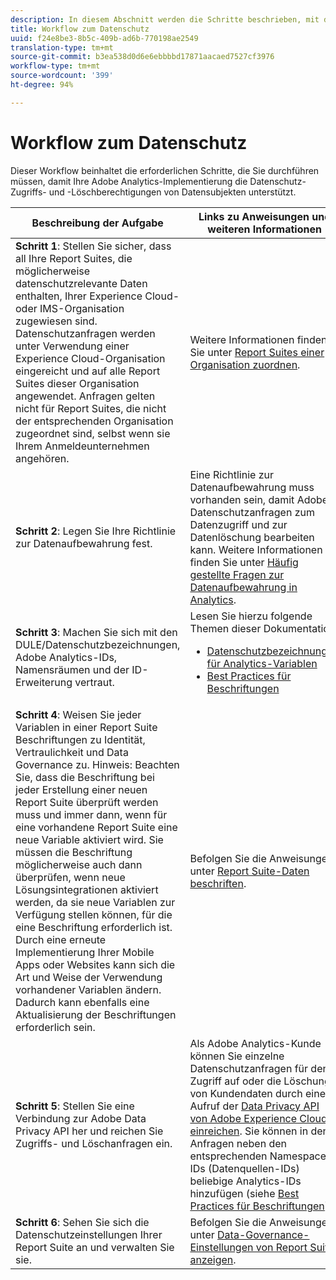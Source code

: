 ```yaml
---
description: In diesem Abschnitt werden die Schritte beschrieben, mit denen Sie Ihre Adobe Analytics-Implementierung aktivieren können, um die Zugriffsrechte der betroffenen Personen auf den Datenschutz und Löschrechte zu unterstützen.
title: Workflow zum Datenschutz
uuid: f24e8be3-8b5c-409b-ad6b-770198ae2549
translation-type: tm+mt
source-git-commit: b3ea538d0d6e6ebbbbd17871aacaed7527cf3976
workflow-type: tm+mt
source-wordcount: '399'
ht-degree: 94%

---
```



# Workflow zum Datenschutz

Dieser Workflow beinhaltet die erforderlichen Schritte, die Sie durchführen müssen, damit Ihre Adobe Analytics-Implementierung die Datenschutz-Zugriffs- und -Löschberechtigungen von Datensubjekten unterstützt.

| Beschreibung der Aufgabe | Links zu Anweisungen und weiteren Informationen |
|--- |--- |
| **Schritt 1**: Stellen Sie sicher, dass all Ihre Report Suites, die möglicherweise datenschutzrelevante Daten enthalten, Ihrer Experience Cloud- oder IMS-Organisation zugewiesen sind.  Datenschutzanfragen werden unter Verwendung einer Experience Cloud-Organisation eingereicht und auf alle Report Suites dieser Organisation angewendet. Anfragen gelten nicht für Report Suites, die nicht der entsprechenden Organisation zugeordnet sind, selbst wenn sie Ihrem Anmeldeunternehmen angehören. | Weitere Informationen finden Sie unter [Report Suites einer Organisation zuordnen](https://docs.adobe.com/content/help/de-DE/core-services/interface/about-core-services/report-suite-mapping.html). |
| **Schritt 2**: Legen Sie Ihre Richtlinie zur Datenaufbewahrung fest. | Eine Richtlinie zur Datenaufbewahrung muss vorhanden sein, damit Adobe Datenschutzanfragen zum Datenzugriff und zur Datenlöschung bearbeiten kann.  Weitere Informationen finden Sie unter [Häufig gestellte Fragen zur Datenaufbewahrung in Analytics](/help/technotes/data-retention.md). |
| **Schritt 3**: Machen Sie sich mit den DULE/Datenschutzbezeichnungen, Adobe Analytics-IDs, Namensräumen und der ID-Erweiterung vertraut. | Lesen Sie hierzu folgende Themen dieser Dokumentation:<ul><li>[Datenschutzbezeichnungen für Analytics-Variablen](/help/admin/c-data-governance/gdpr-labels.md)</li><li>[Best Practices für Beschriftungen](/help/admin/c-data-governance/gdpr-analytics-ids.md)</li></ul> |
| **Schritt 4**: Weisen Sie jeder Variablen in einer Report Suite Beschriftungen zu Identität, Vertraulichkeit und Data Governance zu.  Hinweis: Beachten Sie, dass die Beschriftung bei jeder Erstellung einer neuen Report Suite überprüft werden muss und immer dann, wenn für eine vorhandene Report Suite eine neue Variable aktiviert wird. Sie müssen die Beschriftung möglicherweise auch dann überprüfen, wenn neue Lösungsintegrationen aktiviert werden, da sie neue Variablen zur Verfügung stellen können, für die eine Beschriftung erforderlich ist. Durch eine erneute Implementierung Ihrer Mobile Apps oder Websites kann sich die Art und Weise der Verwendung vorhandener Variablen ändern. Dadurch kann ebenfalls eine Aktualisierung der Beschriftungen erforderlich sein. | Befolgen Sie die Anweisungen unter [Report Suite-Daten beschriften](/help/admin/c-data-governance/gdpr-setup-reportsuite.md). |
| **Schritt 5**: Stellen Sie eine Verbindung zur Adobe Data Privacy API her und reichen Sie Zugriffs- und Löschanfragen ein. | Als Adobe Analytics-Kunde können Sie einzelne Datenschutzanfragen für den Zugriff auf oder die Löschung von Kundendaten durch einen Aufruf der [Data Privacy API von Adobe Experience Cloud einreichen](https://www.adobe.io/apis/experienceplatform/gdpr.html). Sie können in den Anfragen neben den entsprechenden Namespace-IDs (Datenquellen-IDs) beliebige Analytics-IDs hinzufügen (siehe [Best Practices für Beschriftungen](/help/admin/c-data-governance/gdpr-analytics-ids.md)). |
| **Schritt 6**: Sehen Sie sich die Datenschutzeinstellungen Ihrer Report Suite an und verwalten Sie sie. | Befolgen Sie die Anweisungen unter [Data-Governance-Einstellungen von Report Suites anzeigen](/help/admin/c-data-governance/gdpr-view-settings.md). |
